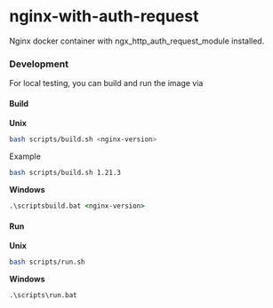 # nginx-with-auth-request

Nginx docker container with ngx_http_auth_request_module installed.

### Development

For local testing, you can build and run the image via

#### Build

**Unix**
```bash
bash scripts/build.sh <nginx-version>
```

Example
```bash
bash scripts/build.sh 1.21.3
```

**Windows**
```cmd
.\scriptsbuild.bat <nginx-version>
```

#### Run

**Unix**
```bash
bash scripts/run.sh
```
**Windows**
```cmd
.\scripts\run.bat
```